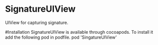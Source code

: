 # SignatureUIView
UIView for capturing signature.

#Installation
SignatureUIView is available through cocoapods. To install it add the following pod in podfile.
pod 'SingatureUIView'



